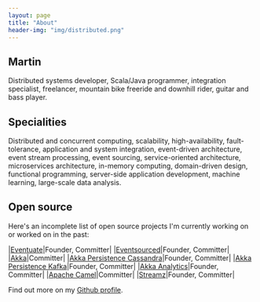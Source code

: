 ```yaml
---
layout: page
title: "About"
header-img: "img/distributed.png"
---
```


Martin
------

Distributed systems developer, Scala/Java programmer, integration specialist, freelancer, mountain bike freeride and downhill rider, guitar and bass player.

Specialities
------------

Distributed and concurrent computing, scalability, high-availability, fault-tolerance, application and system integration, event-driven architecture, event stream processing, event sourcing, service-oriented architecture, microservices architecture, in-memory computing, domain-driven design, functional programming, server-side application development, machine learning, large-scale data analysis.

Open source
-----------

Here's an incomplete list of open source projects I'm currently working on or worked on in the past:

|[Eventuate](https://github.com/RBMHTechnology/eventuate)|Founder, Committer|
|[Eventsourced](https://github.com/eligosource/eventsourced)|Founder, Committer|
|[Akka](http://akka.io/)|Committer|
|[Akka Persistence Cassandra](https://github.com/krasserm/akka-persistence-cassandra)|Founder, Committer|
|[Akka Persistence Kafka](https://github.com/krasserm/akka-persistence-kafka)|Founder, Committer|
|[Akka Analytics](https://github.com/krasserm/akka-analytics)|Founder, Committer|
|[Apache Camel](http://camel.apache.org)|Committer|
|[Streamz](https://github.com/krasserm/streamz)|Founder, Committer|

Find out more on my [Github profile](https://github.com/krasserm).
